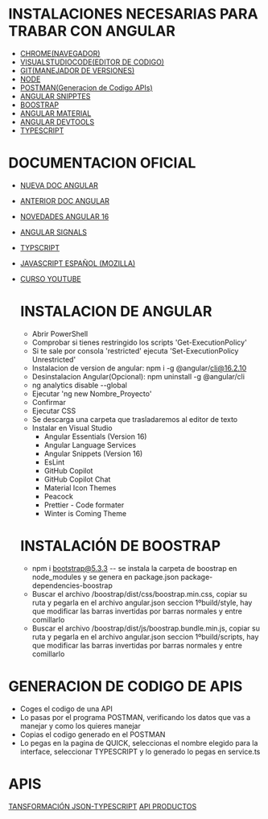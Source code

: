 # INSTALACIONES NECESARIAS PARA TRABAR CON ANGULAR
- [CHROME(NAVEGADOR)](https://www.google.com/intl/es_es/chrome/)
- [VISUALSTUDIOCODE(EDITOR DE CODIGO)](https://code.visualstudio.com/download)
- [GIT(MANEJADOR DE VERSIONES)](https://git-scm.com/)
- [NODE](https://nodejs.org/en/)
- [POSTMAN(Generacion de Codigo APIs)](https://www.postman.com/downloads/)
- [ANGULAR SNIPPTES](https://marketplace.visualstudio.com/items?itemName=johnpapa.Angular2)
- [BOOSTRAP](https://getbootstrap.com/)
- [ANGULAR MATERIAL](https://material.angular.io/)
- [ANGULAR DEVTOOLS](https://chromewebstore.google.com/detail/angular-devtools/ienfalfjdbdpebioblfackkekamfmbnh)
- [TYPESCRIPT](https://www.typescriptlang.org/download/)

# DOCUMENTACION OFICIAL
- [NUEVA DOC ANGULAR](https://angular.dev/)
- [ANTERIOR DOC ANGULAR](https://angular.dev/)
- [NOVEDADES ANGULAR 16](https://github.com/sergiecode/angular16news)
- [ANGULAR SIGNALS](https://github.com/sergiecode/angular-signals-tutorial)
- [TYPSCRIPT](https://www.typescriptlang.org/)
- [JAVASCRIPT ESPAÑOL (MOZILLA)](https://developer.mozilla.org/es/docs/Web/JavaScript)
- [CURSO YOUTUBE](https://www.youtube.com/watch?v=soInCF7nbDw)

  # INSTALACION DE ANGULAR
  - Abrir PowerShell
  - Comprobar si tienes restringido los scripts 'Get-ExecutionPolicy'
  - Si te sale por consola 'restricted' ejecuta 'Set-ExecutionPolicy Unrestricted'
  - Instalacion de version de angular: npm i -g @angular/cli@16.2.10
  - Desinstalacion Angular(Opcional): npm uninstall -g @angular/cli
  - ng analytics disable --global
  - Ejecutar 'ng new Nombre_Proyecto'
  - Confirmar
  - Ejecutar CSS
  - Se descarga una carpeta que trasladaremos al editor de texto
  - Instalar en Visual Studio
    - Angular Essentials (Version 16)
    - Angular Language Services
    - Angular Snippets (Version 16)
    - EsLint
    - GitHub Copilot
    - GitHub Copilot Chat
    - Material Icon Themes
    - Peacock
    - Prettier - Code formater
    - Winter is Coming Theme

  # INSTALACIÓN DE BOOSTRAP
  - npm i bootstrap@5.3.3 -- se instala la carpeta de boostrap en node_modules y se genera en package.json package-dependencies-boostrap
  - Buscar el archivo /boostrap/dist/css/boostrap.min.css, copiar su ruta y pegarla en el archivo angular.json seccion 1ºbuild/style, hay que modificar las barras invertidas por barras normales y entre comillarlo
  - Buscar el archivo /boostrap/dist/js/boostrap.bundle.min.js, copiar su ruta y pegarla en el archivo angular.json seccion 1ºbuild/scripts, hay que modificar las barras invertidas por barras normales y entre comillarlo

# GENERACION DE CODIGO DE APIS
- Coges el codigo de una API
- Lo pasas por el programa POSTMAN, verificando los datos que vas a manejar y como los quieres manejar
- Copias el codigo generado en el POSTMAN
- Lo pegas en la pagina de QUICK, seleccionas el nombre elegido para la interface, seleccionar TYPESCRIPT y lo generado lo pegas en service.ts

# APIS
  [TANSFORMACIÓN JSON-TYPESCRIPT](https://app.quicktype.io/)
  [API PRODUCTOS](https://fakestoreapi.com/docs)
